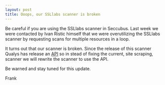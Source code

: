 ```yaml
---
layout: post
title: Ooops, our SSLlabs scanner is broken
---
```


Be careful if you are using the SSLlabs scanner in Seccubus. Last week we were contacted by Ivan 
Ristic himself that we were overutilizing the SSLlabs scanner by requesting scans for multiple 
resources in a loop.

It turns out that our scanner is broken. Since the release of this scanner Qualys has release an 
[API](https://github.com/ssllabs/ssllabs-scan) so in stead of fixing the current, site scraping, 
scanner we will rewrite the scanner to use the API.

Be warned and stay tuned for this update.

Frank
